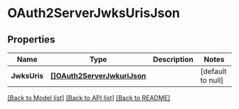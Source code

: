 # OAuth2ServerJwksUrisJson

## Properties
Name | Type | Description | Notes
------------ | ------------- | ------------- | -------------
**JwksUris** | [**[]OAuth2ServerJwkuriJson**](OAuth2ServerJWKURIJson.md) |  | [default to null]

[[Back to Model list]](../README.md#documentation-for-models) [[Back to API list]](../README.md#documentation-for-api-endpoints) [[Back to README]](../README.md)


